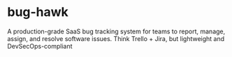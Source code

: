 # bug-hawk
A production-grade SaaS bug tracking system for teams to report, manage, assign, and resolve software issues. Think Trello + Jira, but lightweight and DevSecOps-compliant
